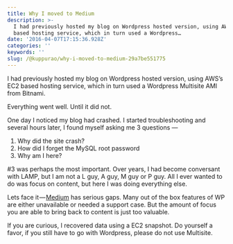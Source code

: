 ```yaml
---
title: Why I moved to Medium
description: >-
  I had previously hosted my blog on Wordpress hosted version, using AWS’s EC2
  based hosting service, which in turn used a Wordpress…
date: '2016-04-07T17:15:36.928Z'
categories: ''
keywords: ''
slug: /@kuppurao/why-i-moved-to-medium-29a7be551775
---
```


I had previously hosted my blog on Wordpress hosted version, using AWS’s EC2 based hosting service, which in turn used a Wordpress Multisite AMI from Bitnami.

Everything went well. Until it did not.

One day I noticed my blog had crashed. I started troubleshooting and several hours later, I found myself asking me 3 questions —

1.  Why did the site crash?
2.  How did I forget the MySQL root password
3.  Why am I here?

#3 was perhaps the most important. Over years, I had become conversant with LAMP, but I am not a L guy, A guy, M guy or P guy. All I ever wanted to do was focus on content, but here I was doing everything else.

Lets face it — [Medium](https://medium.com/u/504c7870fdb6) has serious gaps. Many out of the box features of WP are either unavailable or needed a support case. But the amount of focus you are able to bring back to content is just too valuable.

If you are curious, I recovered data using a EC2 snapshot. Do yourself a favor, if you still have to go with Wordpress, please do not use Multisite.
